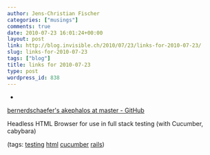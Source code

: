 ```yaml
---
author: Jens-Christian Fischer
categories: ["musings"]
comments: true
date: 2010-07-23 16:01:24+00:00
layout: post
link: http://blog.invisible.ch/2010/07/23/links-for-2010-07-23/
slug: links-for-2010-07-23
tags: ["blog"]
title: links for 2010-07-23
type: post
wordpress_id: 838
---
```


  * 
                

[bernerdschaefer's akephalos at master - GitHub](http://github.com/bernerdschaefer/akephalos)


                

Headless HTML Browser for use in full stack testing (with Cucumber, cabybara)


                

(tags: [testing](http://delicious.com/jaycee/testing) [html](http://delicious.com/jaycee/html) [cucumber](http://delicious.com/jaycee/cucumber) [rails](http://delicious.com/jaycee/rails))


            
